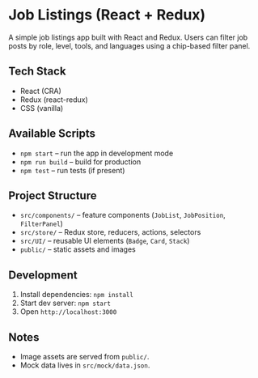 # Job Listings (React + Redux)

A simple job listings app built with React and Redux. Users can filter job posts by role, level, tools, and languages using a chip-based filter panel.

## Tech Stack

- React (CRA)
- Redux (react-redux)
- CSS (vanilla)

## Available Scripts

- `npm start` – run the app in development mode
- `npm run build` – build for production
- `npm test` – run tests (if present)

## Project Structure

- `src/components/` – feature components (`JobList`, `JobPosition`, `FilterPanel`)
- `src/store/` – Redux store, reducers, actions, selectors
- `src/UI/` – reusable UI elements (`Badge`, `Card`, `Stack`)
- `public/` – static assets and images

## Development

1. Install dependencies: `npm install`
2. Start dev server: `npm start`
3. Open `http://localhost:3000`

## Notes

- Image assets are served from `public/`.
- Mock data lives in `src/mock/data.json`.
